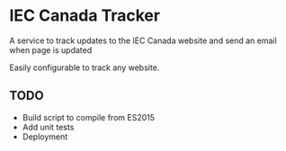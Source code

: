 # IEC Canada Tracker
A service to track updates to the IEC Canada website and send an email when page is updated

Easily configurable to track any website.

## TODO
- Build script to compile from ES2015
- Add unit tests
- Deployment
